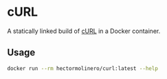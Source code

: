 # cURL

A statically linked build of [cURL](https://github.com/curl/curl) in a Docker container.

## Usage
```sh
docker run --rm hectormolinero/curl:latest --help
```
